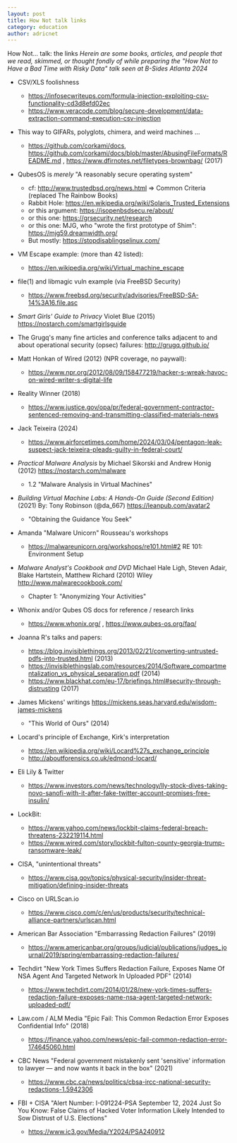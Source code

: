 ```yaml
---
layout: post
title: How Not talk links
category: education
author: adricnet
---
```


How Not... talk:  the links
_Herein are some books, articles, and people that we read, skimmed, or thought fondly of while preparing the "How Not to Have a Bad Time with Risky Data" talk seen at B-Sides Atlanta 2024_

* CSV/XLS foolishness
  * https://infosecwriteups.com/formula-injection-exploiting-csv-functionality-cd3d8efd02ec
  * https://www.veracode.com/blog/secure-development/data-extraction-command-execution-csv-injection 
* This way to GIFARs, polyglots, chimera, and weird machines ...
  * https://github.com/corkami/docs, https://github.com/corkami/docs/blob/master/AbusingFileFormats/README.md , https://www.dfirnotes.net/filetypes-brownbag/ (2017)

* QubesOS is _merely_ "A reasonably secure operating system" 
  * cf: http://www.trustedbsd.org/news.html => Common Criteria (replaced The Rainbow Books)
  * Rabbit Hole: https://en.wikipedia.org/wiki/Solaris_Trusted_Extensions 
  * or this argument: https://isopenbsdsecu.re/about/ 
  * or this one: https://grsecurity.net/research
  * or this one: MJG, who "wrote the first prototype of Shim": https://mjg59.dreamwidth.org/ 
  * But mostly: https://stopdisablingselinux.com/ 
* VM Escape example: (more than 42 listed):
  * https://en.wikipedia.org/wiki/Virtual_machine_escape
* file(1) and libmagic vuln example (via FreeBSD Security)
  * https://www.freebsd.org/security/advisories/FreeBSD-SA-14%3A16.file.asc 

* _Smart Girls' Guide to Privacy_ Violet Blue (2015) https://nostarch.com/smartgirlsguide 


* The Grugq's many fine articles and conference talks adjacent to and about operational security (opsec) failures: http://grugq.github.io/
* Matt Honkan of Wired (2012) (NPR coverage, no paywall):
  * https://www.npr.org/2012/08/09/158477219/hacker-s-wreak-havoc-on-wired-writer-s-digital-life
* Reality Winner (2018)
  * https://www.justice.gov/opa/pr/federal-government-contractor-sentenced-removing-and-transmitting-classified-materials-news 
* Jack Teixeira (2024)
  * https://www.airforcetimes.com/home/2024/03/04/pentagon-leak-suspect-jack-teixeira-pleads-guilty-in-federal-court/

* _Practical Malware Analysis_ by Michael Sikorski and Andrew Honig (2012) https://nostarch.com/malware 
  * 1.2 "Malware Analysis in Virtual Machines"
* _Building Virtual Machine Labs: A Hands-On Guide (Second Edition)_ (2021) By: Tony Robinson (@da_667) https://leanpub.com/avatar2
  * "Obtaining the Guidance You Seek"
* Amanda "Malware Unicorn" Rousseau's workshops
  * https://malwareunicorn.org/workshops/re101.html#2 RE 101: Environment Setup
* _Malware Analyst's Cookbook and DVD_ Michael Hale Ligh, Steven Adair, Blake Hartstein, Matthew Richard (2010) Wiley http://www.malwarecookbook.com/
  * Chapter 1: "Anonymizing Your Activities"
* Whonix and/or Qubes OS docs for reference / research links
  * https://www.whonix.org/ , https://www.qubes-os.org/faq/ 
* Joanna R's talks and papers:
  * https://blog.invisiblethings.org/2013/02/21/converting-untrusted-pdfs-into-trusted.html (2013)
  * https://invisiblethingslab.com/resources/2014/Software_compartmentalization_vs_physical_separation.pdf (2014)
  * https://www.blackhat.com/eu-17/briefings.html#security-through-distrusting (2017)
* James Mickens' writings https://mickens.seas.harvard.edu/wisdom-james-mickens 
  * "This World of Ours" (2014)

* Locard's principle of Exchange, Kirk's interpretation
  * https://en.wikipedia.org/wiki/Locard%27s_exchange_principle
  * http://aboutforensics.co.uk/edmond-locard/
* Eli Lily & Twitter
  * https://www.investors.com/news/technology/lly-stock-dives-taking-novo-sanofi-with-it-after-fake-twitter-account-promises-free-insulin/
* LockBit: 
  * https://www.yahoo.com/news/lockbit-claims-federal-breach-threatens-232219114.html
  * https://www.wired.com/story/lockbit-fulton-county-georgia-trump-ransomware-leak/
* CISA, "unintentional threats"
  * https://www.cisa.gov/topics/physical-security/insider-threat-mitigation/defining-insider-threats
* Cisco on URLScan.io
  * https://www.cisco.com/c/en/us/products/security/technical-alliance-partners/urlscan.html


* American Bar Association "Embarrassing Redaction Failures" (2019)
  * https://www.americanbar.org/groups/judicial/publications/judges_journal/2019/spring/embarrassing-redaction-failures/
* Techdirt "New York Times Suffers Redaction Failure, Exposes Name Of NSA Agent And Targeted Network In Uploaded PDF" (2014)
  * https://www.techdirt.com/2014/01/28/new-york-times-suffers-redaction-failure-exposes-name-nsa-agent-targeted-network-uploaded-pdf/
* Law.com / ALM Media "Epic Fail: This Common Redaction Error Exposes Confidential Info" (2018)
  * https://finance.yahoo.com/news/epic-fail-common-redaction-error-174645060.html
* CBC News "Federal government mistakenly sent 'sensitive' information to lawyer — and now wants it back in the box" (2021)
  * https://www.cbc.ca/news/politics/cbsa-ircc-national-security-redactions-1.5942306

* FBI + CISA "Alert Number: I-091224-PSA September 12, 2024
Just So You Know: False Claims of Hacked Voter Information Likely Intended to Sow Distrust of U.S. Elections"
  * https://www.ic3.gov/Media/Y2024/PSA240912
